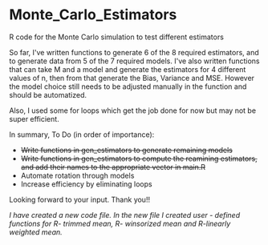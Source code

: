 # Monte_Carlo_Estimators
R code for the Monte Carlo simulation to test different estimators

So far, I've written functions to generate 6 of the 8 required estimators, and to generate data from 5 of the 7 required models. I've also written functions that can take M and a model and generate the estimators for 4 different values of n, then from that generate the Bias, Variance and MSE. However the model choice still needs to be adjusted manually in the function and should be automatized.

Also, I used some for loops which get the job done for now but may not be super efficient.

In summary, To Do (in order of importance):

 - ~~Write functions in gen_estimators to generate remaining models~~ 
 - ~~Write functions in gen_estimators to compute the reamining estimators, and add their names to the appropriate vector in main.R~~
 - Automate rotation through models
 - Increase efficiency by eliminating loops
 
 Looking forward to your input. Thank you!!
 
 
 *I have created a new code file. In the new file I created user - defined functions for R- trimmed mean, R- winsorized mean and R-linearly weighted mean.*
